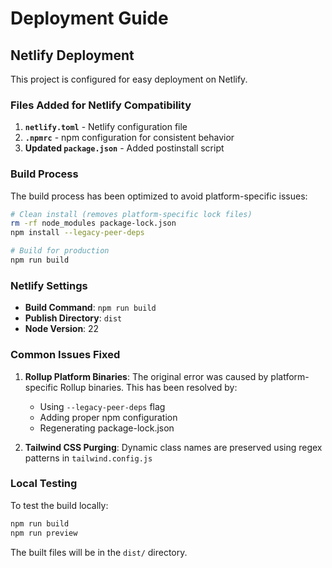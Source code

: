 # Deployment Guide

## Netlify Deployment

This project is configured for easy deployment on Netlify.

### Files Added for Netlify Compatibility

1. **`netlify.toml`** - Netlify configuration file
2. **`.npmrc`** - npm configuration for consistent behavior
3. **Updated `package.json`** - Added postinstall script

### Build Process

The build process has been optimized to avoid platform-specific issues:

```bash
# Clean install (removes platform-specific lock files)
rm -rf node_modules package-lock.json
npm install --legacy-peer-deps

# Build for production
npm run build
```

### Netlify Settings

- **Build Command**: `npm run build`
- **Publish Directory**: `dist`
- **Node Version**: 22

### Common Issues Fixed

1. **Rollup Platform Binaries**: The original error was caused by platform-specific Rollup binaries. This has been resolved by:
    - Using `--legacy-peer-deps` flag
    - Adding proper npm configuration
    - Regenerating package-lock.json

2. **Tailwind CSS Purging**: Dynamic class names are preserved using regex patterns in `tailwind.config.js`

### Local Testing

To test the build locally:

```bash
npm run build
npm run preview
```

The built files will be in the `dist/` directory.
